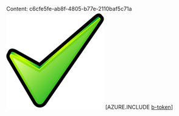 Content: c6cfe5fe-ab8f-4805-b77e-2110baf5c71a![image](6026759e-b6e3-4d4e-87bc-4fb91a175ba3.png)
[AZURE.INCLUDE [b-token](863bb1a8-8e78-411f-b733-977865962043.md)]
